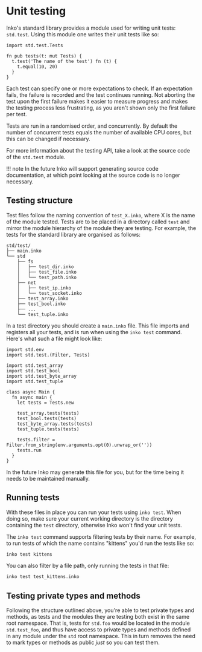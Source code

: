# Unit testing

Inko's standard library provides a module used for writing unit tests:
`std.test`. Using this module one writes their unit tests like so:

```inko
import std.test.Tests

fn pub tests(t: mut Tests) {
  t.test('The name of the test') fn (t) {
    t.equal(10, 20)
  }
}
```

Each test can specify one or more expectations to check. If an expectation
fails, the failure is recorded and the test continues running. Not aborting the
test upon the first failure makes it easier to measure progress and makes the
testing process less frustrating, as you aren't shown only the first failure per
test.

Tests are run in a randomised order, and concurrently. By default the number of
concurrent tests equals the number of available CPU cores, but this can be
changed if necessary.

For more information about the testing API, take a look at the source code of
the `std.test` module.

!!! note
    In the future Inko will support generating source code documentation, at
    which point looking at the source code is no longer necessary.

## Testing structure

Test files follow the naming convention of `test_X.inko`, where X is the name of
the module tested. Tests are to be placed in a directory called `test` and
mirror the module hierarchy of the module they are testing. For example, the
tests for the standard library are organised as follows:

```
std/test/
├── main.inko
└── std
    ├── fs
    │   ├── test_dir.inko
    │   ├── test_file.inko
    │   └── test_path.inko
    ├── net
    │   ├── test_ip.inko
    │   └── test_socket.inko
    ├── test_array.inko
    ├── test_bool.inko
    ├── ...
    └── test_tuple.inko
```

In a test directory you should create a `main.inko` file. This file imports and
registers all your tests, and is run when using the `inko test` command. Here's
what such a file might look like:

```inko
import std.env
import std.test.(Filter, Tests)

import std.test_array
import std.test_bool
import std.test_byte_array
import std.test_tuple

class async Main {
  fn async main {
    let tests = Tests.new

    test_array.tests(tests)
    test_bool.tests(tests)
    test_byte_array.tests(tests)
    test_tuple.tests(tests)

    tests.filter = Filter.from_string(env.arguments.opt(0).unwrap_or(''))
    tests.run
  }
}
```

In the future Inko may generate this file for you, but for the time being it
needs to be maintained manually.

## Running tests

With these files in place you can run your tests using `inko test`. When doing
so, make sure your current working directory is the directory containing the
`test` directory, otherwise Inko won't find your unit tests.

The `inko test` command supports filtering tests by their name. For example, to
run tests of which the name contains "kittens" you'd run the tests like so:

```bash
inko test kittens
```

You can also filter by a file path, only running the tests in that file:

```bash
inko test test_kittens.inko
```

## Testing private types and methods

Following the structure outlined above, you're able to test private types and
methods, as tests and the modules they are testing both exist in the same root
namespace. That is, tests for `std.foo` would be located in the module
`std.test_foo`, and thus have access to private types and methods defined in any
module under the `std` root namespace. This in turn removes the need to mark
types or methods as public _just_ so you can test them.
